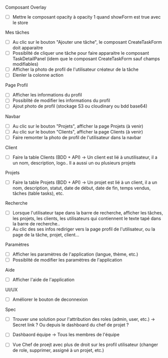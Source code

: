 Composant Overlay
- [ ] Mettre le composant opacity à opacity 1 quand showForm est true avec le store

Mes tâches
- [ ] Au clic sur le bouton "Ajouter une tâche", le composant CreateTaskForm doit apparaitre
- [ ] Possiblité de cliquer une tâche pour faire apparaitre le composant TaskDetailPanel (idem que le composant CreateTaskForm sauf champs modifiables)
- [ ] Afficher la photo de profil de l'utilisateur créateur de la tâche
- [ ] Elenler la colonne action

Page Profil 
- [ ] Afficher les informations du profil
- [ ] Possiblité de modifier les informations du profil
- [ ] Ajout photo de profil (stockage S3 ou cloudinary ou bdd base64)

Navbar 
- [ ] Au clic sur le bouton "Projets", afficher la page Projets (à venir)
- [ ] Au clic sur le bouton "Clients", afficher la page Clients (à venir)
- [ ] Faire remonter la photo de profil de l'utilisateur dans la navbar

Client 
- [ ] Faire la table Clients (BDD + API) -> Un client est lié à unutilisateur, il a un nom, description, logo.. Il a aussi un ou plusieurs projets

Projets
- [ ] Faire la table Projets (BDD + API) -> Un projet est lié à un client, il a un nom, description, statut, date de début, date de fin, temps vendus, tâches (table tasks), etc.

Recherche
- [ ] Lorsque l'utilisateur tape dans la barre de recherche, afficher les tâches, les projets, les clients, les utilisateurs qui contiennent le texte tapé dans la barre de recherche..
- [ ] Au clic des ses infos rediriger vers la page profil de l'utilisateur, ou la page de la tâche, projet, client...

Paramètres
- [ ] Afficher les paramètres de l'application (langue, thème, etc.)
- [ ] Possiblité de modifier les paramètres de l'application

Aide
- [ ] Afficher l'aide de l'application

UI/UX
- [ ] Améliorer le bouton de deconnexion

Spec 
- [ ] Trouver une solution pour l'attribution des roles (admin, user, etc.) -> Secret link ? Ou depuis le dashboard du chef de projet ?
- [ ] Dashbaord équipe -> Tous les membres de l'équipe
- [ ] Vue Chef de proejt avec plus de droit sur les profil utilisateur (changer de role, supprimer, assigné à un projet, etc.)




